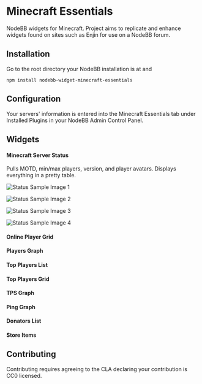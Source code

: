 # Minecraft Essentials

NodeBB widgets for Minecraft. Project aims to replicate and enhance widgets found on sites such as Enjin for use on a NodeBB forum.

## Installation

Go to the root directory your NodeBB installation is at and

    npm install nodebb-widget-minecraft-essentials

## Configuration

Your servers' information is entered into the Minecraft Essentials tab under Installed Plugins in your NodeBB Admin Control Panel.

## Widgets

#### Minecraft Server Status

Pulls MOTD, min/max players, version, and player avatars. Displays everything in a pretty table.

![Status Sample Image 1](http://yariplus.x10.mx/images/sample1.png "Status Sample Image 1")

![Status Sample Image 2](http://yariplus.x10.mx/images/sample2.png "Status Sample Image 2")

![Status Sample Image 3](http://yariplus.x10.mx/images/sample3.png "Status Sample Image 3")

![Status Sample Image 4](http://yariplus.x10.mx/images/sample4.png "Status Sample Image 4")

#### Online Player Grid

#### Players Graph

#### Top Players List

#### Top Players Grid

#### TPS Graph

#### Ping Graph

#### Donators List

#### Store Items

## Contributing

Contributing requires agreeing to the CLA declaring your contribution is CC0 licensed.